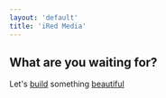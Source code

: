 ```yaml
---
layout: 'default'
title: 'iRed Media'
---
```


## What are you waiting for?

Let's [build](contact.html) something [beautiful](works.html)